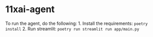 # 11xai-agent



To run the agent, do the following:
    1. Install the requirements: `poetry install`
    2. Run streamlit: `poetry run streamlit run app/main.py`
